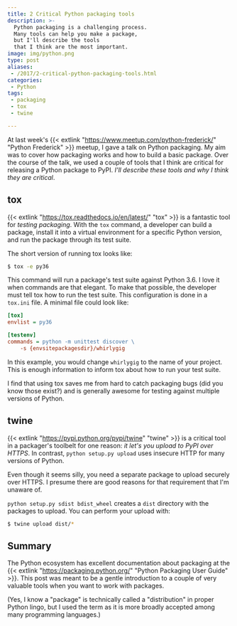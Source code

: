 ```yaml
---
title: 2 Critical Python packaging tools
description: >-
  Python packaging is a challenging process.
  Many tools can help you make a package,
  but I'll describe the tools
  that I think are the most important.
image: img/python.png
type: post
aliases:
 - /2017/2-critical-python-packaging-tools.html
categories:
 - Python
tags:
 - packaging
 - tox
 - twine

---
```


At last week's
{{< extlink "https://www.meetup.com/python-frederick/" "Python Frederick" >}} meetup,
I gave a talk
on Python packaging.
My aim was to cover how packaging works
and how to build a basic package.
Over the course
of the talk,
we used a couple of tools
that I think are critical
for releasing a Python package
to PyPI.
*I'll describe these tools
and why I think they are critical*.

## tox

{{< extlink "https://tox.readthedocs.io/en/latest/" "tox" >}}
is a fantastic tool
for *testing packaging*.
With the `tox` command,
a developer can build a package,
install it into a virtual environment
for a specific Python version,
and run the package
through its test suite.

The short version of running tox looks like:

```bash
$ tox -e py36
```

This command will run a package's test suite
against Python 3.6.
I love it
when commands are that elegant.
To make that possible,
the developer must tell tox
how to run the test suite.
This configuration is done in a `tox.ini` file.
A minimal file could look like:

```ini
[tox]
envlist = py36

[testenv]
commands = python -m unittest discover \
    -s {envsitepackagesdir}/whirlygig
```

In this example,
you would change `whirlygig`
to the name
of your project.
This is enough information
to inform tox
about how to run your test suite.

I find that using tox saves me
from hard to catch packaging bugs
(did you know those exist?)
and is generally awesome
for testing against multiple versions of Python.

## twine

{{< extlink "https://pypi.python.org/pypi/twine" "twine" >}}
is a critical tool
in a packager's toolbelt
for one reason:
*it let's you upload to PyPI
over HTTPS*.
In contrast,
`python setup.py upload` uses insecure HTTP
for many versions of Python.

Even though it seems silly,
you need a separate package to upload securely
over HTTPS.
I presume there are good reasons
for that requirement
that I'm unaware of.

`python setup.py sdist bdist_wheel`
creates a `dist` directory
with the packages to upload.
You can perform your upload with:

```bash
$ twine upload dist/*
```

## Summary

The Python ecosystem has excellent documentation
about packaging at the
{{< extlink "https://packaging.python.org/" "Python Packaging User Guide" >}}.
This post was meant to be a gentle introduction
to a couple of very valuable tools
when you want to work
with packages.

(Yes,
I know a "package" is technically called a "distribution"
in proper Python lingo,
but I used the term as it is more broadly accepted
among many programming languages.)
